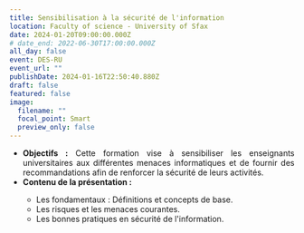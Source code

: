 ```yaml
---
title: Sensibilisation à la sécurité de l'information
location: Faculty of science - University of Sfax
date: 2024-01-20T09:00:00.000Z
# date_end: 2022-06-30T17:00:00.000Z
all_day: false
event: DES-RU
event_url: ""
publishDate: 2024-01-16T22:50:40.880Z
draft: false
featured: false
image:
  filename: ""
  focal_point: Smart
  preview_only: false
---
```

<div style="text-align: justify">
<ul>
<li> <b>Objectifs :</b> Cette formation vise à sensibiliser les enseignants universitaires aux différentes menaces informatiques et de fournir des recommandations afin de renforcer la sécurité de leurs activités.</li>
<li>
<b>Contenu de la présentation  :</b> </li>
<ul>
<li> Les fondamentaux : Définitions et concepts de base. </li>
<li> Les risques et les menaces courantes. </li>
<li> Les bonnes pratiques en sécurité de l'information. </li>
</ul>

</div>


